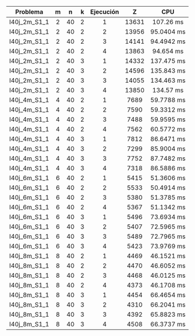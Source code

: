 | Problema | m | n | k | Ejecución | Z | CPU |
|:-:|:-:|:-:|:-:|:-:|:-:|:-:|
|I40j_2m_S1_1|2|40|2|1|13631|107.26 ms
|I40j_2m_S1_1|2|40|2|2|13956|95.0404 ms
|I40j_2m_S1_1|2|40|2|3|14141|94.4942 ms
|I40j_2m_S1_1|2|40|2|4|13863|94.654 ms
|I40j_2m_S1_1|2|40|3|1|14332|137.475 ms
|I40j_2m_S1_1|2|40|3|2|14596|135.843 ms
|I40j_2m_S1_1|2|40|3|3|14055|134.463 ms
|I40j_2m_S1_1|2|40|3|4|13850|134.57 ms
|I40j_4m_S1_1|4|40|2|1|7689|59.7788 ms
|I40j_4m_S1_1|4|40|2|2|7590|59.3312 ms
|I40j_4m_S1_1|4|40|2|3|7488|59.9595 ms
|I40j_4m_S1_1|4|40|2|4|7562|60.5772 ms
|I40j_4m_S1_1|4|40|3|1|7812|86.6471 ms
|I40j_4m_S1_1|4|40|3|2|7299|85.9004 ms
|I40j_4m_S1_1|4|40|3|3|7752|87.7482 ms
|I40j_4m_S1_1|4|40|3|4|7318|86.5886 ms
|I40j_6m_S1_1|6|40|2|1|5415|51.3606 ms
|I40j_6m_S1_1|6|40|2|2|5533|50.4914 ms
|I40j_6m_S1_1|6|40|2|3|5380|51.3785 ms
|I40j_6m_S1_1|6|40|2|4|5367|51.1342 ms
|I40j_6m_S1_1|6|40|3|1|5496|73.6934 ms
|I40j_6m_S1_1|6|40|3|2|5407|72.5965 ms
|I40j_6m_S1_1|6|40|3|3|5489|72.7965 ms
|I40j_6m_S1_1|6|40|3|4|5423|73.9769 ms
|I40j_8m_S1_1|8|40|2|1|4469|46.1521 ms
|I40j_8m_S1_1|8|40|2|2|4470|46.6052 ms
|I40j_8m_S1_1|8|40|2|3|4468|46.0125 ms
|I40j_8m_S1_1|8|40|2|4|4373|46.1708 ms
|I40j_8m_S1_1|8|40|3|1|4454|66.4654 ms
|I40j_8m_S1_1|8|40|3|2|4310|66.2041 ms
|I40j_8m_S1_1|8|40|3|3|4392|65.8823 ms
|I40j_8m_S1_1|8|40|3|4|4508|66.3737 ms
